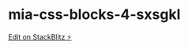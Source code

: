 # mia-css-blocks-4-sxsgkl

[Edit on StackBlitz ⚡️](https://stackblitz.com/edit/mia-css-blocks-4-sxsgkl)